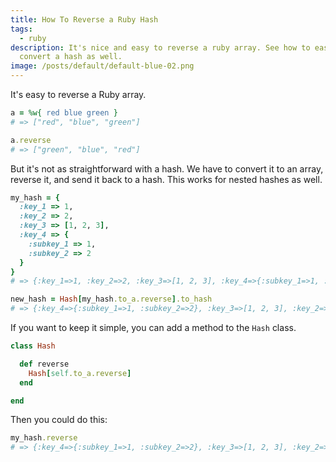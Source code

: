 ```yaml
---
title: How To Reverse a Ruby Hash
tags:
  - ruby
description: It's nice and easy to reverse a ruby array. See how to easily
  convert a hash as well.
image: /posts/default/default-blue-02.png
---
```


It's easy to reverse a Ruby array.

```ruby
a = %w{ red blue green }
# => ["red", "blue", "green"]

a.reverse
# => ["green", "blue", "red"]
```

But it's not as straightforward with a hash. We have to convert it to an array, reverse it, and send it back to a hash. This works for nested hashes as well.

```ruby
my_hash = {
  :key_1 => 1,
  :key_2 => 2,
  :key_3 => [1, 2, 3],
  :key_4 => {
    :subkey_1 => 1,
    :subkey_2 => 2
  }
}
# => {:key_1=>1, :key_2=>2, :key_3=>[1, 2, 3], :key_4=>{:subkey_1=>1, :subkey_2=>2}}

new_hash = Hash[my_hash.to_a.reverse].to_hash
# => {:key_4=>{:subkey_1=>1, :subkey_2=>2}, :key_3=>[1, 2, 3], :key_2=>2, :key_1=>1}
```

If you want to keep it simple, you can add a method to the `Hash` class.

```ruby
class Hash

  def reverse
    Hash[self.to_a.reverse]
  end

end
```

Then you could do this:

```ruby
my_hash.reverse
# => {:key_4=>{:subkey_1=>1, :subkey_2=>2}, :key_3=>[1, 2, 3], :key_2=>2, :key_1=>1}
```
